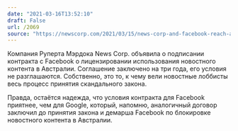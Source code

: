 ```yaml
---
date: "2021-03-16T13:52:10"
draft: False
url: /2069
source: "https://newscorp.com/2021/03/15/news-corp-and-facebook-reach-agreement-in-australia/"
---
```


Компания Руперта Мэрдока News Corp. объявила о подписании контракта с Facebook о лицензировании использования новостного контента в Австралии. Соглашение заключено на три года, его условия не разглашаются. Собственно, это то, к чему вели новостные лоббисты весь процесс принятия скандального закона. 

Правда, остаётся надежда, что условия контракта для Facebook приятнее, чем для Google, который, напомню, аналогичный договор заключил до принятия закона и демарша Facebook по блокировке новостного контента в Австралии.
